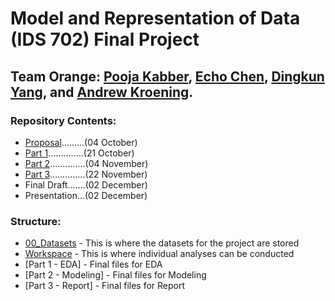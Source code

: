# Model and Representation of Data (IDS 702) Final Project

## Team Orange: [Pooja Kabber](https://www.linkedin.com/in/poojakabber/), [Echo Chen](https://www.linkedin.com/in/echochenxy/), [Dingkun Yang](https://www.linkedin.com/in/dyang7/), and [Andrew Kroening](https://www.linkedin.com/in/andrew-kroening/).

### Repository Contents:

* [Proposal](https://github.com/andrewkroening/orange-modeling-project/blob/865ec20bd9570d7fdd0d46c53f1dc9a6d40ad234/Orange_Proposal.pdf).........(04 October)
* [Part 1](https://github.com/andrewkroening/orange-modeling-project/blob/865ec20bd9570d7fdd0d46c53f1dc9a6d40ad234/Orange_Part_1.pdf)..............(21 October)
* [Part 2](https://github.com/andrewkroening/orange-modeling-project/blob/865ec20bd9570d7fdd0d46c53f1dc9a6d40ad234/Orange_Part_2.pdf)..............(04 November)
* [Part 3](https://github.com/andrewkroening/orange-modeling-project/blob/865ec20bd9570d7fdd0d46c53f1dc9a6d40ad234/Orange_Part_3.pdf)..............(22 November)
* Final Draft.......(02 December)
* Presentation...(02 December)

### Structure:

* [00_Datasets](https://github.com/andrewkroening/orange-modeling-project/tree/main/_00_Datasets) - This is where the datasets for the project are stored
* [Workspace](https://github.com/andrewkroening/orange-modeling-project/tree/main/_00_Datasets) - This is where individual analyses can be conducted
* [Part 1 - EDA] - Final files for EDA
* [Part 2 - Modeling] - Final files for Modeling
* [Part 3 - Report] - Final files for Report
